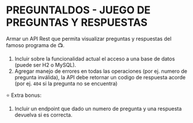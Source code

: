 # PREGUNTALDOS - JUEGO DE PREGUNTAS Y RESPUESTAS

Armar un API Rest que permita visualizar preguntas y respuestas del famoso programa de :tv:.

1. Incluir sobre la funcionalidad actual el acceso a una base de datos (puede ser H2 o MySQL).
1. Agregar manejo de errores en todas las operaciones (por ej. numero de pregunta inválida), la API debe retornar un codigo de respuesta acorde (por ej. `404` si la pregunta no se encuentra)

:star: Extra bonus: 
1. Incluir un endpoint que dado un numero de pregunta y una respuesta devuelva si es correcta. 
